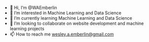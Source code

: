 - 👋 Hi, I’m @WAEmberlin
- 👀 I’m interested in Machine Learning and Data Science
- 🌱 I’m currently learning Machine Learning and Data Science
- 💞️ I’m looking to collaborate on website development and machine learning projects
- 📫 How to reach me wesley.a.emberlin@gmail.com

<!---
WAEmberlin/WAEmberlin is a ✨ special ✨ repository because its `README.md` (this file) appears on your GitHub profile.
You can click the Preview link to take a look at your changes.
--->
